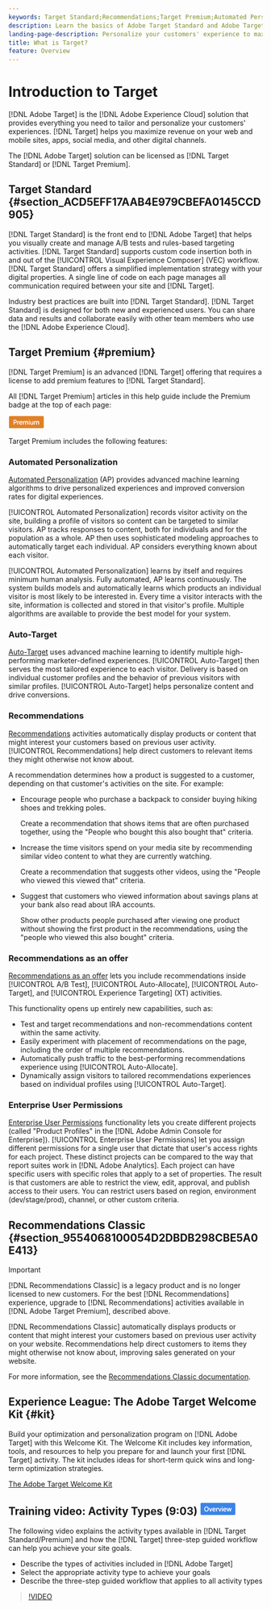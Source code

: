 ```yaml
---
keywords: Target Standard;Recommendations;Target Premium;Automated Personalization;auto-target;auto target;permissions;what is adobe target;
description: Learn the basics of Adobe Target Standard and Adobe Target Premium. Target Premium includes advanced features not available in standard product.
landing-page-description: Personalize your customers' experience to maximize revenue on your web and mobile sites, apps, social media, and other digital channels.
title: What is Target?
feature: Overview
---
```


# Introduction to Target

[!DNL Adobe Target] is the [!DNL Adobe Experience Cloud] solution that provides everything you need to tailor and personalize your customers' experiences. [!DNL Target] helps you maximize revenue on your web and mobile sites, apps, social media, and other digital channels.

The [!DNL Adobe Target] solution can be licensed as [!DNL Target Standard] or [!DNL Target Premium]. 

## Target Standard {#section_ACD5EFF17AAB4E979CBEFA0145CCD905}

[!DNL Target Standard] is the front end to [!DNL Adobe Target] that helps you visually create and manage A/B tests and rules-based targeting activities. [!DNL Target Standard] supports custom code insertion both in and out of the [!UICONTROL Visual Experience Composer] (VEC) workflow. [!DNL Target Standard] offers a simplified implementation strategy with your digital properties. A single line of code on each page manages all communication required between your site and [!DNL Target].

Industry best practices are built into [!DNL Target Standard]. [!DNL Target Standard] is designed for both new and experienced users. You can share data and results and collaborate easily with other team members who use the [!DNL Adobe Experience Cloud].

## Target Premium {#premium}

[!DNL Target Premium] is an advanced [!DNL Target] offering that requires a license to add premium features to [!DNL Target Standard].

All [!DNL Target Premium] articles in this help guide include the Premium badge at the top of each page:

![Premium badge](/help/assets/premium.png) 

Target Premium includes the following features: 

### Automated Personalization

[Automated Personalization](/help/c-activities/t-automated-personalization/automated-personalization.md#task_8AAF837796D74CF893CA2F88BA1491C9) (AP) provides advanced machine learning algorithms to drive personalized experiences and improved conversion rates for digital experiences.

[!UICONTROL Automated Personalization] records visitor activity on the site, building a profile of visitors so content can be targeted to similar visitors. AP tracks responses to content, both for individuals and for the population as a whole. AP then uses sophisticated modeling approaches to automatically target each individual. AP considers everything known about each visitor.

[!UICONTROL Automated Personalization] learns by itself and requires minimum human analysis. Fully automated, AP learns continuously. The system builds models and automatically learns which products an individual visitor is most likely to be interested in. Every time a visitor interacts with the site, information is collected and stored in that visitor's profile. Multiple algorithms are available to provide the best model for your system.

### Auto-Target

[Auto-Target](/help/c-activities/auto-target/auto-target-to-optimize.md) uses advanced machine learning to identify multiple high-performing marketer-defined experiences. [!UICONTROL Auto-Target] then serves the most tailored experience to each visitor. Delivery is based on individual customer profiles and the behavior of previous visitors with similar profiles. [!UICONTROL Auto-Target] helps personalize content and drive conversions.

### Recommendations 

[Recommendations](/help/c-recommendations/recommendations.md#concept_7556C8A4543942F2A77B13A29339C0C0) activities automatically display products or content that might interest your customers based on previous user activity. [!UICONTROL Recommendations] help direct customers to relevant items they might otherwise not know about.

A recommendation determines how a product is suggested to a customer, depending on that customer's activities on the site. For example:

* Encourage people who purchase a backpack to consider buying hiking shoes and trekking poles.

  Create a recommendation that shows items that are often purchased together, using the "People who bought this also bought that" criteria.

* Increase the time visitors spend on your media site by recommending similar video content to what they are currently watching.

  Create a recommendation that suggests other videos, using the "People who viewed this viewed that" criteria.

* Suggest that customers who viewed information about savings plans at your bank also read about IRA accounts.

  Show other products people purchased after viewing one product without showing the first product in the recommendations, using the "people who viewed this also bought" criteria.

### Recommendations as an offer

[Recommendations as an offer](/help/c-recommendations/recommendations-as-an-offer.md) lets you include recommendations inside [!UICONTROL A/B Test], [!UICONTROL Auto-Allocate], [!UICONTROL Auto-Target], and [!UICONTROL Experience Targeting] (XT) activities. 

This functionality opens up entirely new capabilities, such as:

* Test and target recommendations and non-recommendations content within the same activity.
* Easily experiment with placement of recommendations on the page, including the order of multiple recommendations.
* Automatically push traffic to the best-performing recommendations experience using [!UICONTROL Auto-Allocate].
* Dynamically assign visitors to tailored recommendations experiences based on individual profiles using [!UICONTROL Auto-Target].

### Enterprise User Permissions

[Enterprise User Permissions](/help/administrating-target/c-user-management/property-channel/property-channel.md#concept_E396B16FA2024ADBA27BC056138F9838) functionality lets you create different projects (called "Product Profiles" in the [!DNL Adobe Admin Console for Enterprise]). [!UICONTROL Enterprise User Permissions] let you assign different permissions for a single user that dictate that user's access rights for each project. These distinct projects can be compared to the way that report suites work in [!DNL Adobe Analytics]. Each project can have specific users with specific roles that apply to a set of properties. The result is that customers are able to restrict the view, edit, approval, and publish access to their users. You can restrict users based on region, environment (dev/stage/prod), channel, or other custom criteria.

## Recommendations Classic {#section_9554068100054D2DBDB298CBE5A0E413}

>[!IMPORTANT]
>
>[!DNL Recommendations Classic] is a legacy product and is no longer licensed to new customers. For the best [!DNL Recommendations] experience, upgrade to [!DNL Recommendations] activities available in [!DNL Adobe Target Premium], described above.

[!DNL Recommendations Classic] automatically displays products or content that might interest your customers based on previous user activity on your website. Recommendations help direct customers to items they might otherwise not know about, improving sales generated on your website.

For more information, see the [Recommendations Classic documentation](/help/assets/adobe-recommendations-classic.pdf).

## Experience League: The Adobe Target Welcome Kit {#kit}

Build your optimization and personalization program on [!DNL Adobe Target] with this Welcome Kit. The Welcome Kit includes key information, tools, and resources to help you prepare for and launch your first [!DNL Target] activity. The kit includes ideas for short-term quick wins and long-term optimization strategies.

[The Adobe Target Welcome Kit](https://expleague.azureedge.net/pdf/Adobe-Target-Welcome-Kit.pdf)

## Training video: Activity Types (9:03) ![Overview badge](/help/assets/overview.png) 

The following video explains the activity types available in [!DNL Target Standard/Premium] and how the [!DNL Target] three-step guided workflow can help you achieve your site goals.

* Describe the types of activities included in [!DNL Adobe Target] 
* Select the appropriate activity type to achieve your goals 
* Describe the three-step guided workflow that applies to all activity types

>[!VIDEO](https://video.tv.adobe.com/v/17386)
